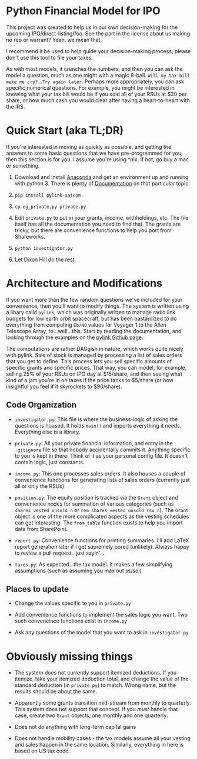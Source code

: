 # Python Financial Model for IPO

This project was created to help us in our own decision-making for the
upcoming IPO/direct-listing/foo.  See the part in the license about us
making no rep or warrant?  Yeah, we mean that.

I recommend it be used to help guide your decision-making process;
please don't use this tool to file your taxes.

As with most models, it crunches the numbers, and then you can ask the
model a question, much as one might with a magic 8-ball.  `Will my tax
bill make me cry?`...`Try again later`.  Perhaps more appropriately,
you can ask specific numerical questions.  For example, you might be
interested in knowing what your tax bill would be if you sold all of
your RSUs at $30 per share, or how much cash you would clear after
having a heart-to-heart with the IRS.

# Quick Start (aka TL;DR)

If you're interested in moving as quickly as possible, and getting the
answers to some basic questions that we have pre-programmed for you,
then this section is for you.  I assume you're using \*nix.  If not,
go buy a mac or something.

1. Download and install [Anaconda](https://www.anaconda.com/) and get
an environment up and running with python 3.  There is plenty of
[Documentation](https://bfy.tw/P2s2) on that particular topic.

2. `pip install pylink-satcom`

3. `cp eg_private.py private.py`

4. Edit `private.py` to put in your grants, income, withholdings, etc.
The file itself has all the documentation you need to find that.  The
grants are tricky, but there are convenience functions to help you
port from Shareworks.

5. `python investigator.py`

6. Let Dixon Hill do the rest.

# Architecture and Modifications

If you want more than the few random questions we've included for your
convenience, then you'll want to modify things.  The system is written
using a libary calld `pylink`, which was originally written to manage
radio link budgets for low earth orbit spacecraft, but has been
bastardized to do everything from computing `Eb/N0` values for Voyager
1 to the Allen Telescope Array, to...well...this.  Start by reading
the documentation, and looking through the examples on the [pylink
Github page](https://github.com/harrison-caudill/pylink).

The computations are rather DAGgish in nature, which works quite
nicely with pylink.  Sale of stock is managed by processing a list of
sales orders that you get to define.  This process lets you sell
specific amounts of specific grants and specific prices.  That way,
you can model, for example, selling 25% of your RSUs on IPO day at
$15/share, and then seeing what kind of a jam you're in on taxes if
the price tanks to $5/share (or how insightful you feel if it
skyrockets to $90/share).

## Code Organization

 * `investigator.py`: This file is where the business-logic of asking
   the questions is housed.  It holds `main()` and imports everything
   it needs.  Everything else is a library.

 * `private.py`: All your private financial information, and entry in
   the `.gitignore` file so that nobody accidentally commits it.
   Anything specific to you is kept in there.  Think of it as your
   personal config file.  It doesn't contain logic, just constants.

 * `income.py`: This one processes sales orders.  It also houses a
   couple of convenience functions for generating lists of sales
   orders (currently just all or only the RSUs).

 * `position.py`: The equity position is tracked via the `Grant`
   object and convenience nodes for summation of various categories
   (such as `shares_vested_unsold_n` or
   `rem_shares_vested_unsold_rsu_n`).  The `Grant` object is one of
   the more complicated aspects as the vesting schedules can get
   interesting.  The `from_table` function exists to help you import
   data from SharePoint.

 * `report.py`: Convenience functions for printing summaries.  I'll
   add LaTeX report generation later if I get supremely bored
   (unlikely).  Always happy to review a pull request...just sayin'...

 * `taxes.py`: As expected...the tax model.  It makes a few
   simplifying assumptions (such as assuming you max out ss/sdi)

## Places to update

 * Change the values specific to you in `private.py`

 * Add convenience functions to implement the sales logic you want.
   Two such conveneince functions exist in `income.py`

 * Ask any questions of the model that you want to ask in
   `investigator.py`

# Obviously missing things

 * The system does not currently support itemized deductions.  If you
   itemize, take your itemized deduction total, and change the value
   of the standard deduction (in `private.py`) to match.  Wrong name,
   but the results should be about the same.

 * Apparently some grants transition mid-stream from monthly to
   quarterly.  This system does not support that concept.  If you
   *must* handle that case, create two `Grant` objects, one monthly
   and one quarterly.

 * Does not do anything with long-term capital gains
  
 * Does not handle mobility cases - the tax models assume all your
   vesting and sales happen in the same location. Similarly, everything 
   in here is based on US tax code.
